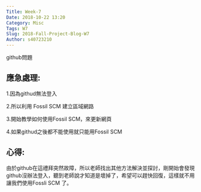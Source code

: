 ```yaml
---
Title: Week-7
Date: 2018-10-22 13:20
Category: Misc
Tags: W7
Slug: 2018-Fall-Project-Blog-W7
Author: s40723210
---
```


github問題

<!-- PELICAN_END_SUMMARY -->

應急處理:
----

1.因為githud無法登入

2.所以利用 Fossil SCM 建立區域網路

3.開始教學如何使用Fossil SCM，來更新網頁

4.如果githud之後都不能使用就只能用Fossil SCM

心得:
----

由於github在這禮拜突然故障，所以老師找出其他方法解決並探討，剛開始會發現github沒辦法登入，聽到老師說才知道是壞掉了，希望可以趕快回復，這樣就不用讓我們使用Fossli SCM 了。


